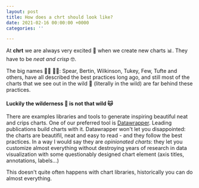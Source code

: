 ```yaml
---
layout: post
title: How does a chrt should look like?
date: 2021-02-16 00:00:00 +0000
categories: ''

---
```

At **chrt** we are always very excited 👯 when we create new charts 📊. They have to be _neat and crisp_ 🤓.

The big names 🧑‍🏫 👩‍🏫: Spear, Bertin, Wilkinson, Tukey, Few, Tufte and others, have all described the best practices long ago, and still most of the charts that we see out in the wild 🦁 (literally in the wild) are far behind these practices.

#### Luckily the wilderness 🦁 is not that wild 🐱

There are examples libraries and tools to generate inspiring beautiful neat and crips charts. One of our preferred tool is [Datawrapper](https://www.datawrapper.de/). Leading publications build charts with it. Datawrapper won't let you disappointed: the charts are beautifil, neat and easy to read - and they follow the best practices. In a way I would say they are _opinionated charts_: they let you customize almost everything without destroying years of research in data visualization with some questionably designed chart element (axis titles, annotations, labels...)

This doesn't quite often happens with chart libraries, historically you can do almost everything.